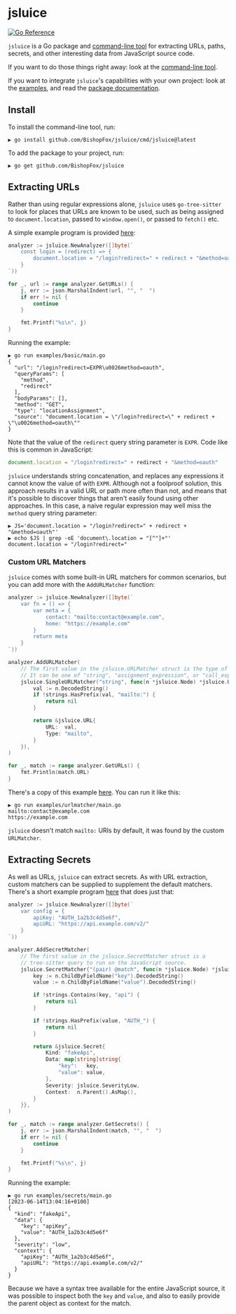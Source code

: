 # jsluice

[![Go Reference](https://pkg.go.dev/badge/github.com/BishopFox/jsluice.svg)](https://pkg.go.dev/github.com/BishopFox/jsluice)

`jsluice` is a Go package and [command-line tool](/cmd/jsluice/) for extracting URLs, paths, secrets,
and other interesting data from JavaScript source code.

If you want to do those things right away: look at the [command-line tool](/cmd/jsluice/).

If you want to integrate `jsluice`'s capabilities with your own project: look at the [examples](/examples/),
and read the [package documentation](https://pkg.go.dev/github.com/BishopFox/jsluice).

## Install

To install the command-line tool, run:

```
▶ go install github.com/BishopFox/jsluice/cmd/jsluice@latest
```

To add the package to your project, run:

```
▶ go get github.com/BishopFox/jsluice
```

## Extracting URLs

Rather than using regular expressions alone, `jsluice` uses `go-tree-sitter` to look for places that URLs are known to be used,
such as being assigned to `document.location`, passed to `window.open()`, or passed to `fetch()` etc.

A simple example program is provided [here](/examples/basic/main.go):

```go
analyzer := jsluice.NewAnalyzer([]byte(`
    const login = (redirect) => {
        document.location = "/login?redirect=" + redirect + "&method=oauth"
    }
`))

for _, url := range analyzer.GetURLs() {
    j, err := json.MarshalIndent(url, "", "  ")
    if err != nil {
        continue
    }

    fmt.Printf("%s\n", j)
}
```

Running the example:
```
▶ go run examples/basic/main.go
{
  "url": "/login?redirect=EXPR\u0026method=oauth",
  "queryParams": [
    "method",
    "redirect"
  ],
  "bodyParams": [],
  "method": "GET",
  "type": "locationAssignment",
  "source": "document.location = \"/login?redirect=\" + redirect + \"\u0026method=oauth\""
}
```

Note that the value of the `redirect` query string parameter is `EXPR`.
Code like this is common in JavaScript:

```javascript
document.location = "/login?redirect=" + redirect + "&method=oauth"
```

`jsluice` understands string concatenation, and replaces any expressions it cannot know the value
of with `EXPR`. Although not a foolproof solution, this approach results in a valid URL or path
more often than not, and means that it's possible to discover things that aren't easily found using
other approaches. In this case, a naive regular expression may well miss the `method` query string
parameter:

```
▶ JS='document.location = "/login?redirect=" + redirect + "&method=oauth"'
▶ echo $JS | grep -oE 'document\.location = "[^"]+"'
document.location = "/login?redirect="
```

### Custom URL Matchers

`jsluice` comes with some built-in URL matchers for common scenarios, but you can add more
with the `AddURLMatcher` function:

```go
analyzer := jsluice.NewAnalyzer([]byte(`
    var fn = () => {
        var meta = {
            contact: "mailto:contact@example.com",
            home: "https://example.com"
        }
        return meta
    }
`))

analyzer.AddURLMatcher(
    // The first value in the jsluice.URLMatcher struct is the type of node to look for.
    // It can be one of "string", "assignment_expression", or "call_expression"
    jsluice.SingleURLMatcher("string", func(n *jsluice.Node) *jsluice.URL {
        val := n.DecodedString()
        if !strings.HasPrefix(val, "mailto:") {
            return nil
        }

        return &jsluice.URL{
            URL:  val,
            Type: "mailto",
        }
    }),
)

for _, match := range analyzer.GetURLs() {
    fmt.Println(match.URL)
}
```

There's a copy of this example [here](/examples/urlmatcher/main.go). You can run it like this:

```
▶ go run examples/urlmatcher/main.go
mailto:contact@example.com
https://example.com
```

`jsluice` doesn't match `mailto:` URIs by default, it was found by the custom `URLMatcher`.


## Extracting Secrets

As well as URLs, `jsluice` can extract secrets. As with URL extraction, custom matchers can
be supplied to supplement the default matchers. There's a short example program [here](/examples/secrets/main.go)
that does just that:

```go
analyzer := jsluice.NewAnalyzer([]byte(`
    var config = {
        apiKey: "AUTH_1a2b3c4d5e6f",
        apiURL: "https://api.example.com/v2/"
    }
`))

analyzer.AddSecretMatcher(
    // The first value in the jsluice.SecretMatcher struct is a
    // tree-sitter query to run on the JavaScript source.
    jsluice.SecretMatcher{"(pair) @match", func(n *jsluice.Node) *jsluice.Secret {
        key := n.ChildByFieldName("key").DecodedString()
        value := n.ChildByFieldName("value").DecodedString()

        if !strings.Contains(key, "api") {
            return nil
        }

        if !strings.HasPrefix(value, "AUTH_") {
            return nil
        }

        return &jsluice.Secret{
            Kind: "fakeApi",
            Data: map[string]string{
                "key":   key,
                "value": value,
            },
            Severity: jsluice.SeverityLow,
            Context:  n.Parent().AsMap(),
        }
    }},
)

for _, match := range analyzer.GetSecrets() {
    j, err := json.MarshalIndent(match, "", "  ")
    if err != nil {
        continue
    }

    fmt.Printf("%s\n", j)
}
```

Running the example:

```
▶ go run examples/secrets/main.go
[2023-06-14T13:04:16+0100]
{
  "kind": "fakeApi",
  "data": {
    "key": "apiKey",
    "value": "AUTH_1a2b3c4d5e6f"
  },
  "severity": "low",
  "context": {
    "apiKey": "AUTH_1a2b3c4d5e6f",
    "apiURL": "https://api.example.com/v2/"
  }
}
```

Because we have a syntax tree available for the entire JavaScript source,
it was possible to inspect both the `key` and `value`, and also to easily
provide the parent object as context for the match.
